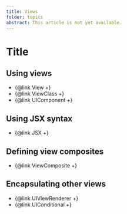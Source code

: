 ```yaml
---
title: Views
folder: topics
abstract: This article is not yet available.
---
```


# Title

## Using views

- {@link View +}
- {@link ViewClass +}
- {@link UIComponent +}

## Using JSX syntax

- {@link JSX +}

## Defining view composites

- {@link ViewComposite +}

## Encapsulating other views

- {@link UIViewRenderer +}
- {@link UIConditional +}
